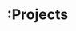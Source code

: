 ---
title: :Projects
layout: collection
permalink: /projects/
collection: projects
entries_layout: grid
classes: wide
---